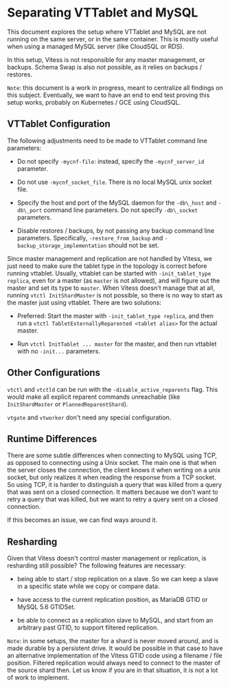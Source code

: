 # Separating VTTablet and MySQL

This document explores the setup where VTTablet and MySQL are not running on the
same server, or in the same container. This is mostly useful when using a
managed MySQL server (like CloudSQL or RDS).

In this setup, Vitess is not responsible for any master management, or
backups. Schema Swap is also not possible, as it relies on backups / restores.

`Note`: this document is a work in progress, meant to centralize all findings on
this subject. Eventually, we want to have an end to end test proving this setup
works, probably on Kubernetes / GCE using CloudSQL.

## VTTablet Configuration

The following adjustments need to be made to VTTablet command line parameters:

* Do not specify `-mycnf-file`: instead, specify the `-mycnf_server_id`
  parameter.

* Do not use `-mycnf_socket_file`. There is no local MySQL unix socket file.

* Specify the host and port of the MySQL daemon for the `-db\_host`
  and `-db\_port` command line parameters. Do not specify
  `-db\_socket` parameters.

* Disable restores / backups, by not passing any backup command line
  parameters. Specifically, `-restore_from_backup` and
  `-backup_storage_implementation` should not be set.

Since master management and replication are not handled by Vitess, we just need
to make sure the tablet type in the topology is correct before running
vttablet. Usually, vttablet can be started with `-init_tablet_type replica`,
even for a master (as `master` is not allowed), and will figure out the master
and set its type to `master`. When Vitess doesn't manage that at all, running
`vtctl InitShardMaster` is not possible, so there is no way to start as the
master just using vttablet. There are two solutions:

* Preferred: Start the master with `-init_tablet_type replica`, and then run a
  `vtctl TabletExternallyReparented <tablet alias>` for the actual master.

* Run `vtctl InitTablet ... master` for the master, and then run vttablet with
  no `-init...` parameters.
  
## Other Configurations

`vtctl` and `vtctld` can be run with the `-disable_active_reparents` flag. This
would make all explicit reparent commands unreachable (like `InitShardMaster`
or `PlannedReparentShard`).

`vtgate` and `vtworker` don't need any special configuration.

## Runtime Differences

There are some subtle differences when connecting to MySQL using TCP, as opposed
to connecting using a Unix socket. The main one is that when the server closes
the connection, the client knows it when writing on a unix socket, but only
realizes it when reading the response from a TCP socket. So using TCP, it is
harder to distinguish a query that was killed from a query that was sent on a
closed connection. It matters because we don't want to retry a query that was
killed, but we want to retry a query sent on a closed connection.

If this becomes an issue, we can find ways around it.

## Resharding

Given that Vitess doesn't control master management or replication, is
resharding still possible? The following features are necessary:

* being able to start / stop replication on a slave. So we can keep a slave in a
  specific state while we copy or compare data.

* have access to the current replication position, as MariaDB GTID or MySQL 5.6
  GTIDSet.

* be able to connect as a replication slave to MySQL, and start from an
  arbitrary past GTID, to support filtered replication.

`Note`: in some setups, the master for a shard is never moved around, and is
made durable by a persistent drive. It would be possible in that case to have an
alternative implementation of the Vitess GTID code using a filename / file
position. Filtered replication would always need to connect to the master of the
source shard then. Let us know if you are in that situation, it is not a lot of
work to implement.
